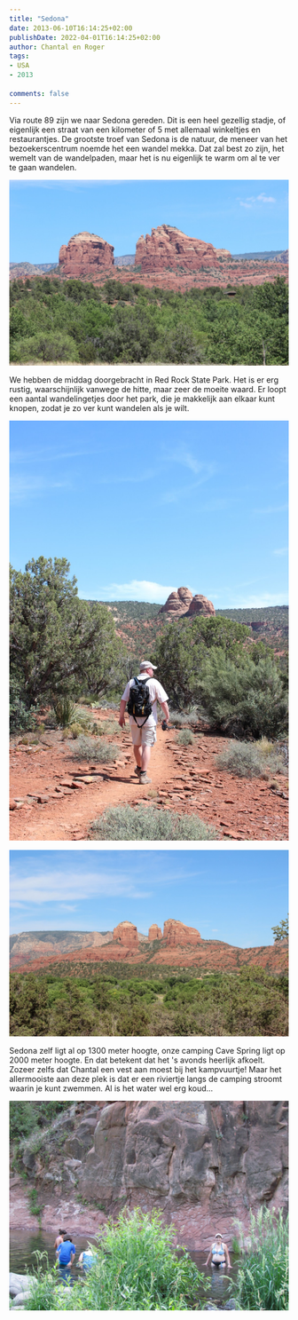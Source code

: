 ```yaml
---
title: "Sedona"
date: 2013-06-10T16:14:25+02:00
publishDate: 2022-04-01T16:14:25+02:00
author: Chantal en Roger
tags:
- USA
- 2013

comments: false
---
```


Via route 89 zijn we naar Sedona gereden. Dit is een heel gezellig stadje, of eigenlijk een straat van een kilometer of 5 met allemaal winkeltjes en restaurantjes. De grootste troef van Sedona is de natuur, de meneer van het bezoekerscentrum noemde het een wandel mekka. Dat zal best zo zijn, het wemelt van de wandelpaden, maar het is nu eigenlijk te warm om al te ver te gaan wandelen.

![Sedona](./images/IMG_3189.JPG)

We hebben de middag doorgebracht in Red Rock State Park. Het is er erg rustig, waarschijnlijk vanwege de hitte, maar zeer de moeite waard. Er loopt een aantal wandelingetjes door het park, die je makkelijk aan elkaar kunt knopen, zodat je zo ver kunt wandelen als je wilt.

![Red Rock State Park](./images/IMG_3205.JPG)

![Red Rock State Park](./images/IMG_3214.JPG)

Sedona zelf ligt al op 1300 meter hoogte, onze camping Cave Spring ligt op 2000 meter hoogte. En dat betekent dat het 's avonds heerlijk afkoelt. Zozeer zelfs dat Chantal een vest aan moest bij het kampvuurtje! Maar het allermooiste aan deze plek is dat er een riviertje langs de camping stroomt waarin je kunt zwemmen. Al is het water wel erg koud...

![Cave Spring Campground](./images/IMG_3785.JPG)
